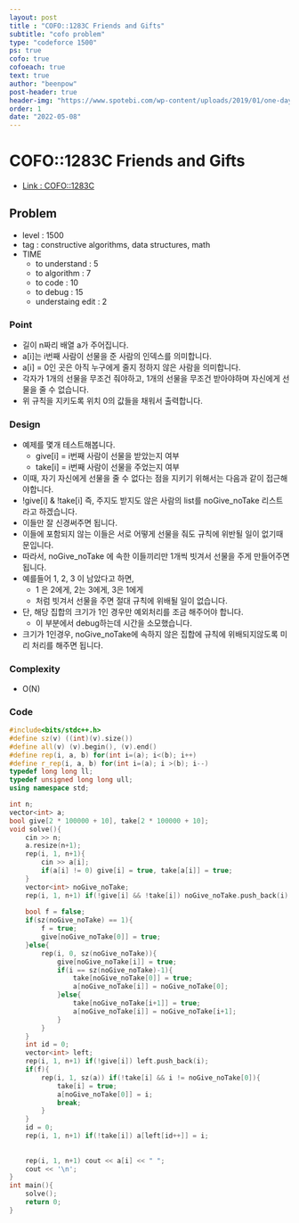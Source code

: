```yaml
---
layout: post
title : "COFO::1283C Friends and Gifts"
subtitle: "cofo problem"
type: "codeforce 1500"
ps: true
cofo: true
cofoeach: true
text: true
author: "beenpow"
post-header: true
header-img: "https://www.spotebi.com/wp-content/uploads/2019/01/one-day-day-one-workout-motivation-spotebi.jpg"
order: 1
date: "2022-05-08"
---
```

# COFO::1283C Friends and Gifts
- [Link : COFO::1283C](https://codeforces.com/problemset/problem/1283/C)


## Problem 

- level : 1500
- tag : constructive algorithms, data structures, math
- TIME
  - to understand    : 5
  - to algorithm     : 7
  - to code          : 10
  - to debug         : 15
  - understaing edit : 2

### Point
- 길이 n짜리 배열 a가 주어집니다.
- a[i]는 i번째 사람이 선물을 준 사람의 인덱스를 의미합니다.
- a[i] = 0인 곳은 아직 누구에게 줄지 정하지 않은 사람을 의미합니다.
- 각자가 1개의 선물을 무조건 줘야하고, 1개의 선물을 무조건 받아야하며 자신에게 선물을 줄 수 없습니다.
- 위 규칙을 지키도록 위치 0의 값들을 채워서 출력합니다.

### Design
- 예제를 몇개 테스트해봅니다.
  - give[i] = i번째 사람이 선물을 받았는지 여부
  - take[i] = i번째 사람이 선물을 주었는지 여부
- 이때, 자기 자신에게 선물을 줄 수 없다는 점을 지키기 위해서는 다음과 같이 접근해야합니다.
- !give[i] & !take[i] 즉, 주지도 받지도 않은 사람의 list를 noGive_noTake 리스트라고 하겠습니다.
- 이들만 잘 신경써주면 됩니다.
- 이들에 포함되지 않는 이들은 서로 어떻게 선물을 줘도 규칙에 위반될 일이 없기때문입니다.
- 따라서, noGive_noTake 에 속한 이들끼리만 1개씩 빗겨서 선물을 주게 만들어주면 됩니다.
- 예를들어 1, 2, 3 이 남았다고 하면,
  - 1 은 2에게, 2는 3에게, 3은 1에게
  - 처럼 빗겨서 선물을 주면 절대 규칙에 위배될 일이 없습니다.
- 단, 해당 집합의 크기가 1인 경우만 예외처리를 조금 해주어야 합니다.
  - 이 부분에서 debug하는데 시간을 소모했습니다.
- 크기가 1인경우, noGive_noTake에 속하지 않은 집합에 규칙에 위배되지않도록 미리 처리를 해주면 됩니다.

### Complexity
- O(N)

### Code

```cpp
#include<bits/stdc++.h>
#define sz(v) ((int)(v).size())
#define all(v) (v).begin(), (v).end()
#define rep(i, a, b) for(int i=(a); i<(b); i++)
#define r_rep(i, a, b) for(int i=(a); i >(b); i--)
typedef long long ll;
typedef unsigned long long ull;
using namespace std;

int n;
vector<int> a;
bool give[2 * 100000 + 10], take[2 * 100000 + 10];
void solve(){
    cin >> n;
    a.resize(n+1);
    rep(i, 1, n+1){
        cin >> a[i];
        if(a[i] != 0) give[i] = true, take[a[i]] = true;
    }
    vector<int> noGive_noTake;
    rep(i, 1, n+1) if(!give[i] && !take[i]) noGive_noTake.push_back(i);
    
    bool f = false;
    if(sz(noGive_noTake) == 1){
        f = true;
        give[noGive_noTake[0]] = true;
    }else{
        rep(i, 0, sz(noGive_noTake)){
            give[noGive_noTake[i]] = true;
            if(i == sz(noGive_noTake)-1){
                take[noGive_noTake[0]] = true;
                a[noGive_noTake[i]] = noGive_noTake[0];
            }else{
                take[noGive_noTake[i+1]] = true;
                a[noGive_noTake[i]] = noGive_noTake[i+1];
            }
        }
    }
    int id = 0;
    vector<int> left;
    rep(i, 1, n+1) if(!give[i]) left.push_back(i);
    if(f){
        rep(i, 1, sz(a)) if(!take[i] && i != noGive_noTake[0]){
            take[i] = true;
            a[noGive_noTake[0]] = i;
            break;
        }
    }
    id = 0;
    rep(i, 1, n+1) if(!take[i]) a[left[id++]] = i;
    
    
    rep(i, 1, n+1) cout << a[i] << " ";
    cout << '\n';
}
int main(){
    solve();
    return 0;
}
```
